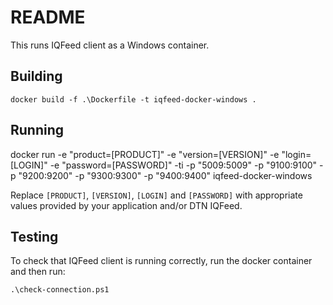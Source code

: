 # README

This runs IQFeed client as a Windows container.

## Building

    docker build -f .\Dockerfile -t iqfeed-docker-windows .

## Running

   docker run -e "product=[PRODUCT]" -e "version=[VERSION]" -e "login=[LOGIN]" -e "password=[PASSWORD]" -ti -p "5009:5009" -p "9100:9100" -p "9200:9200" -p "9300:9300" -p "9400:9400" iqfeed-docker-windows

Replace `[PRODUCT]`, `[VERSION]`, `[LOGIN]` and `[PASSWORD]` with appropriate
values provided by your application and/or DTN IQFeed.

## Testing

To check that IQFeed client is running correctly, run the docker container and
then run:

    .\check-connection.ps1
